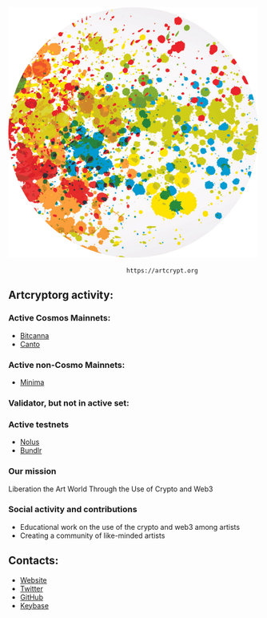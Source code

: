 ![artcryptorg](https://github.com/artcryptorg/proofofart/blob/main/sirclartcryptorgless.png)

                                     https://artcrypt.org
                                     
 ## Artcryptorg activity:
 
### Active Cosmos Mainnets: <br />
- [Bitcanna](https://wallet.bitcanna.io/validators/bcnavaloper1cyup3p032ryt58rw9t4fy9yy9qpm3yr22nf0pm)
- [Canto](https://www.mintscan.io/canto/validators/cantovaloper1thtjydhkhewsgy2rm3dp8ajupg0mwxh56g9vsn)
### Active non-Cosmo Mainnets: <br />

- [Minima](https://www.minima.global/)

### Validator, but not in active set: <br />

### Active testnets
- [Nolus](https://explorer-rila.nolus.io/nolus-rila)
- [Bundlr](https://bundlr.network/explorer/Ry2bDGfBIvYtvDPYnf0eg_ijH4A1EDKaaEEecyjbUQ4)

### Our mission
Liberation the Art World Through the Use of Crypto and Web3

### Social activity and contributions
- Educational work on the use of the сrypto and web3 among artists
- Creating a community of like-minded artists

## Contacts:
- [Website](https://artcrypt.org/)
- [Twitter](https://twitter.com/artcryptorg)
- [GitHub](https://github.com/artcryptorg)
- [Keybase](https://keybase.io/artcryptorg)
